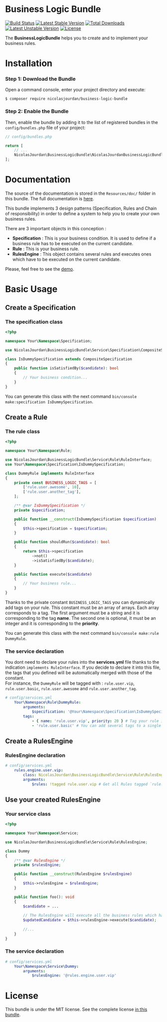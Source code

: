 Business Logic Bundle
=====================
[![Build Status](https://travis-ci.org/NicolasJourdan/business-logic-bundle.svg?branch=main)](https://travis-ci.org/github/NicolasJourdan/business-logic-bundle)
[![Latest Stable Version](https://poser.pugx.org/nicolasjourdan/business-logic-bundle/v)](//packagist.org/packages/nicolasjourdan/business-logic-bundle)
[![Total Downloads](https://poser.pugx.org/nicolasjourdan/business-logic-bundle/downloads)](//packagist.org/packages/nicolasjourdan/business-logic-bundle)
[![Latest Unstable Version](https://poser.pugx.org/nicolasjourdan/business-logic-bundle/v/unstable)](//packagist.org/packages/nicolasjourdan/business-logic-bundle)
[![License](https://poser.pugx.org/nicolasjourdan/business-logic-bundle/license)](//packagist.org/packages/nicolasjourdan/business-logic-bundle)

The **BusinessLogicBundle** helps you to create and to implement your business rules.

Installation
============

### Step 1: Download the Bundle

Open a command console, enter your project directory and execute:

```console
$ composer require nicolasjourdan/business-logic-bundle
```

### Step 2: Enable the Bundle

Then, enable the bundle by adding it to the list of registered bundles
in the `config/bundles.php` file of your project:

```php
// config/bundles.php

return [
    // ...
    NicolasJourdan\BusinessLogicBundle\NicolasJourdanBusinessLogicBundle::class => ['all' => true],
];
```

Documentation
=============

The source of the documentation is stored in the `Resources/doc/` folder in this bundle.
The full documentation is [here](Resources/doc/index.md).

This bundle implements 3 design patterns (Specification, Rules and Chain of responsibility) in order to define a system to help you to create your own business rules.  

There are 3 important objects in this conception : 
- **Specification** : This is your business condition. It is used to define if a business rule has to be executed on the current candidate.
- **Rule** : This is your business rule. 
- **RulesEngine** : This object contains several rules and executes ones which have to be executed on the current candidate.

Please, feel free to see the [demo](https://github.com/NicolasJourdan/demo-business-logic-bundle).

Basic Usage
=============

## Create a Specification

### The specification class
```php
<?php

namespace Your\Namespace\Specification;

use NicolasJourdan\BusinessLogicBundle\Service\Specification\CompositeSpecification;

class IsDummySpecification extends CompositeSpecification
{
    public function isSatisfiedBy($candidate): bool
    {
        // Your business condition...
    }
}
```

You can generate this class with the next command `bin/console make:specification IsDummySpecification`.

## Create a Rule

### The rule class

```php
<?php

namespace Your\Namespace\Rule;

use NicolasJourdan\BusinessLogicBundle\Service\Rule\RuleInterface;
use Your\Namespace\Specification\IsDummySpecification;

class DummyRule implements RuleInterface
{
    private const BUSINESS_LOGIC_TAGS = [
        ['rule.user.awesome', 10],
        ['rule.user.another_tag'],
    ];

    /** @var IsDummySpecification */
    private $specification;

    public function __construct(IsDummySpecification $specification)
    {
        $this->specification = $specification;
    }

    public function shouldRun($candidate): bool
    {
        return $this->specification
            ->not()
            ->isSatisfiedBy($candidate);
    }

    public function execute($candidate)
    {
        // Your business rule...
    }
}
```

Thanks to the private constant `BUSINESS_LOGIC_TAGS` you can dynamically add tags on your rule.
This constant must be an array of arrays. Each array corresponds to a tag. The first argument must be a string
and it is corresponding to the tag **name**. The second one is optional, it must be an integer and it is corresponding to the **priority**.

You can generate this class with the next command `bin/console make:rule DummyRule`.

### The service declaration

You dont need to declare your rules into the **services.yml** file thanks to the indication `implements RuleInterface`.
If you decide to declare it into this file, the tags that you defined will be automatically merged with those of the constant.  
For instance, the `DummyRule` will be tagged with : `rule.user.vip`, `rule.user.basic`, `rule.user.awesome` and `rule.user.another_tag`.

```yaml
# config/services.yml
    Your\Namespace\Rule\DummyRule:
        arguments:
            $specification: '@Your\Namespace\Specification\IsDummySpecification'
        tags:
            - { name: 'rule.user.vip', priority: 20 } # Tag your rule in order to include it into the related RulesEngine
            - 'rule.user.basic' # You can add several tags to a single rule

```

## Create a RulesEngine

### RulesEngine declaration

```yaml
# config/services.yml
    rules.engine.user.vip:
        class: NicolasJourdan\BusinessLogicBundle\Service\Rule\RulesEngine
        arguments:
            $rules: !tagged rule.user.vip # Get all Rules tagged `rule.user.vip`
```

## Use your created RulesEngine

### Your service class
```php
<?php

namespace Your\Namespace\Service;

use NicolasJourdan\BusinessLogicBundle\Service\Rule\RulesEngine;

class Dummy
{
    /** @var RulesEngine */
    private $rulesEngine;

    public function __construct(RulesEngine $rulesEngine)
    {
        $this->rulesEngine = $rulesEngine;
    }

    public function foo(): void
    {
        $candidate = ... 
        
        // The RulesEngine will execute all the business rules which have to be executed on the candidate.
        $updatedCandidate = $this->rulesEngine->execute($candidate);
        
        //...
    }
}
```

### The service declaration

```yaml
# config/services.yml
    Your\Namespace\Service\Dummy:
        arguments:
            $rulesEngine: '@rules.engine.user.vip'
```

License
=============

This bundle is under the MIT license. See the complete license [in this bundle](LICENSE).
